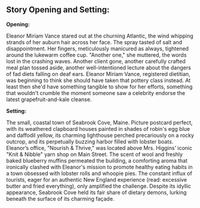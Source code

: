 ## Story Opening and Setting:

**Opening:**

Eleanor Miriam Vance stared out at the churning Atlantic, the wind whipping strands of her auburn hair across her face. The spray tasted of salt and disappointment. Her fingers, meticulously manicured as always, tightened around the lukewarm coffee cup. "Another one," she muttered, the words lost in the crashing waves. Another client gone, another carefully crafted meal plan tossed aside, another well-intentioned lecture about the dangers of fad diets falling on deaf ears. Eleanor Miriam Vance, registered dietitian, was beginning to think she should have taken that pottery class instead. At least then she'd have something tangible to show for her efforts, something that wouldn't crumble the moment someone saw a celebrity endorse the latest grapefruit-and-kale cleanse.

**Setting:**

The small, coastal town of Seabrook Cove, Maine. Picture postcard perfect, with its weathered clapboard houses painted in shades of robin's egg blue and daffodil yellow, its charming lighthouse perched precariously on a rocky outcrop, and its perpetually buzzing harbor filled with lobster boats. Eleanor’s office, "Nourish & Thrive," was located above Mrs. Higgins’ iconic "Knit & Nibble" yarn shop on Main Street. The scent of wool and freshly baked blueberry muffins permeated the building, a comforting aroma that ironically clashed with Eleanor's mission to promote healthy eating habits in a town obsessed with lobster rolls and whoopie pies. The constant influx of tourists, eager for an authentic New England experience (read: excessive butter and fried everything), only amplified the challenge. Despite its idyllic appearance, Seabrook Cove held its fair share of dietary demons, lurking beneath the surface of its charming façade.
